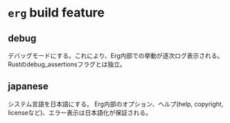 # `erg` build feature

## debug

デバッグモードにする。これにより、Erg内部での挙動が逐次ログ表示される。
Rustのdebug_assertionsフラグとは独立。

## japanese

システム言語を日本語にする。
Erg内部のオプション、ヘルプ(help, copyright, licenseなど)、エラー表示は日本語化が保証される。
